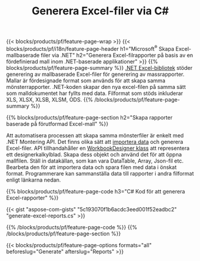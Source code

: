 ﻿---
title: Generera Excel-filer via C#
url: /sv/net/assembly/
description: Generera Microsoft Excel-kalkylblad från ett mallark med C#-koden
---
{{< blocks/products/pf/feature-page-wrap >}}
{{< blocks/products/pf/i18n/feature-page-header h1="Microsoft<sup>&reg;</sup> Skapa Excel-mallbaserade filer via .NET" h2="Generera Excel-filrapporter på basis av en fördefinierad mall inom .NET-baserade applikationer" >}}
{{% blocks/products/pf/feature-page-summary %}}
[.NET Excel-bibliotek](/cells/net/) stöder generering av mallbaserade Excel-filer för generering av massrapporter. Mallar är fördesignade format som används för att skapa samma mönsterrapporter. .NET-koden skapar den nya excel-filen på samma sätt som malldokumentet har fyllts med data. Filformat som stöds inkluderar XLS, XLSX, XLSB, XLSM, ODS.
{{% /blocks/products/pf/feature-page-summary %}}

{{% blocks/products/pf/feature-page-section h2="Skapa rapporter baserade på förutformad Excel-mall" %}}

Att automatisera processen att skapa samma mönsterfiler är enkelt med .NET Montering API. Det finns olika sätt att [importera data](https://docs.aspose.com/cells/net/import-data-into-worksheet/#importing-data-from-json) och generera Excel-filer. API tillhandahåller en [WorkbookDesigner klass](https://apireference.aspose.com/cells/net/aspose.cells/workbookdesigner) att representera ett designerkalkylblad. Skapa dess objekt och använd det för att öppna mallfilen. Ställ in datakällan, som kan vara DataTable, Array, Json-fil etc. Bearbeta den för att importera data och spara filen med data i önskat format. Programmerare kan sammanställa data till rapporter i andra filformat enligt länkarna nedan.



{{% blocks/products/pf/feature-page-code h3="C# Kod för att generera Excel-rapporter" %}}

{{< gist "aspose-com-gists" "5c193070f1b6acdc3eed001f52eadbc2" "generate-excel-reports.cs" >}}

{{% /blocks/products/pf/feature-page-code %}}
{{% /blocks/products/pf/feature-page-section %}}

{{< blocks/products/pf/feature-page-options formats="all" beforeslug="Generate" afterslug="Reports" >}}